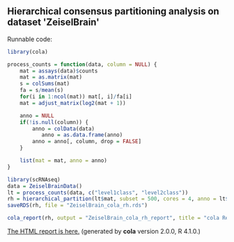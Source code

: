 
## Hierarchical consensus partitioning analysis on dataset 'ZeiselBrain'

Runnable code:

```r
library(cola)

process_counts = function(data, column = NULL) {
    mat = assays(data)$counts
    mat = as.matrix(mat)
    s = colSums(mat)
    fa = s/mean(s)
    for(i in 1:ncol(mat)) mat[, i]/fa[i]
    mat = adjust_matrix(log2(mat + 1))

    anno = NULL
    if(!is.null(column)) {
        anno = colData(data)
           anno = as.data.frame(anno)
        anno = anno[, column, drop = FALSE]
    }

    list(mat = mat, anno = anno)
}

library(scRNAseq)
data = ZeiselBrainData()
lt = process_counts(data, c("level1class", "level2class"))
rh = hierarchical_partition(lt$mat, subset = 500, cores = 4, anno = lt$anno)
saveRDS(rh, file = "ZeiselBrain_cola_rh.rds")

cola_report(rh, output = "ZeiselBrain_cola_rh_report", title = "cola Report for Hierarchical Partitioning - 'ZeiselBrain'")
```

[The HTML report is here.](https://cola-rh.github.io/ZeiselBrain/ZeiselBrain_cola_rh_report/cola_hc.html) (generated by __cola__ version 2.0.0, R 4.1.0.)

